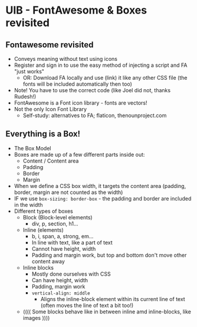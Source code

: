 # UIB - FontAwesome & Boxes revisited

## Fontawesome revisited

- Conveys meaning without text using icons
- Register and sign in to use the easy method of injecting a script and FA "just works"
    - OR: Download FA locally and use (link) it like any other CSS file (the fonts will be included automatically then too)
- Note! You have to use the correct code (like Joel did not, thanks Rudesh!)
- FontAwesome is a Font icon library - fonts are vectors!
- Not the only Icon Font Library
    - Self-study: alternatives to FA; flaticon, thenounproject.com

## Everything is a Box!

- The Box Model
- Boxes are made up of a few different parts inside out:
    - Content / Content area
    - Padding
    - Border
    - Margin
- When we define a CSS box width, it targets the content area (padding, border, margin are not counted as the width)
- IF we use `box-sizing: border-box` - the padding and border are included in the width
- Different types of boxes
    - Block (Block-level elements)
        - div, p, section, h1...
    - Inline (elements)
        - b, i, span, a, strong, em...
        - In line with text, like a part of text
        - Cannot have height, width
        - Padding and margin work, but top and bottom don't move other content away
    - Inline blocks
        - Mostly done ourselves with CSS
        - Can have height, width
        - Padding, margin work
        - `vertical-align: middle`
            - Aligns the inline-block  element within its current line of text (often moves the line of text a bit too!)
    - (((( Some blocks behave like in between inline amd inline-blocks, like images ))))

